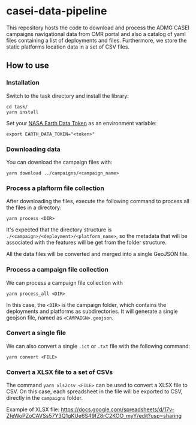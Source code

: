 # casei-data-pipeline

This repository hosts the code to download and process the ADMG CASEI campaigns navigational data from CMR portal and also a catalog of yaml files containing a list of deployments and files. Furthermore, we store the static platforms location data in a set of CSV files.

## How to use

### Installation
Switch to the task directory and install the library:

```
cd task/
yarn install
```

Set your [NASA Earth Data Token](https://urs.earthdata.nasa.gov/) as an environment variable:

```
export EARTH_DATA_TOKEN="<token>"
```

### Downloading data

You can download the campaign files with:

```
yarn download ../campaigns/<campaign_name>
```

### Process a plaftorm file collection

After downloading the files, execute the following command to process all the files in a directory:

```
yarn process <DIR>
```

It's expected that the directory structure is `./<campaign>/<deployment>/<platform_name>`, so the metadata that will be associated with the features will be get from the folder structure.

All the data files will be converted and merged into a single GeoJSON file.

### Process a campaign file collection

We can process a campaign file collection with 

```
yarn process_all <DIR>
```

In this case, the `<DIR>` is the campaign folder, which contains the deployments and platforms as subdirectories. It will generate a single geojson file, named as `<CAMPAIGN>.geojson`.

### Convert a single file

We can also convert a single `.ict` or `.txt` file with the following command:

```
yarn convert <FILE>
```

### Convert a XLSX file to a set of CSVs

The command `yarn xls2csv <FILE>` can be used to convert a XLSX file to CSV. On this case, each spreadsheet in the file will be exported to CSV, directly in the `campaigns` folder.

Example of XLSX file: https://docs.google.com/spreadsheets/d/17v-ZfeWoPZoCAVSs57Y3Q1gKUe6S49fZ8rC2KOO_myY/edit?usp=sharing
